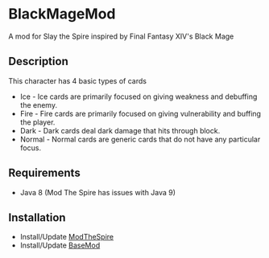# BlackMageMod
A mod for Slay the Spire inspired by Final Fantasy XIV's Black Mage

## Description ##
This character has 4 basic types of cards
* Ice - Ice cards are primarily focused on giving weakness and debuffing the enemy.
* Fire - Fire cards are primarily focused on giving vulnerability and buffing the player.
* Dark - Dark cards deal dark damage that hits through block.
* Normal - Normal cards are generic cards that do not have any particular focus.

## Requirements ##
* Java 8 (Mod The Spire has issues with Java 9)

## Installation ##
* Install/Update [ModTheSpire](https://github.com/kiooeht/ModTheSpire)
* Install/Update [BaseMod](https://github.com/daviscook477/BaseMod)
